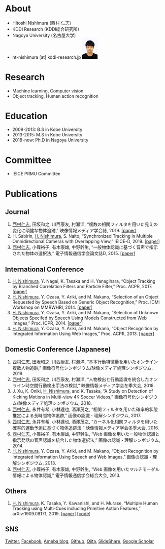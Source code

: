 # About
- Hitoshi Nishimura (西村 仁志)
- KDDI Research (KDDI総合研究所)
- Nagoya University (名古屋大学)
- ht-nishimura [at] kddi-research.jp <img src="https://github.com/hitottiez/hitottiez.github.io/blob/master/20190519215322.jpg" width="50">

# Research
- Machine learning, Computer vision 
- Object tracking, Human action recognition

# Education
- 2009-2013: B.S in Kobe University
- 2013-2015: M.S in Kobe University
- 2018-now: Ph.D in Nagoya University

# Committee
- IEICE PRMU Committee

# Publications
## Journal
1. <u>西村仁志</u>, 田坂和之, 川西康友, 村瀬洋,
“複数の相関フィルタを用いた見えの変化に頑健な物体追跡,”
映像情報メディア学会誌, 2019. [[paper]](https://www.jstage.jst.go.jp/article/itej/73/5/73_1004/_pdf/-char/ja)
1. H. Sabirin, <u>H. Nishimura</u>, S. Naito,
“Synchronized Tracking in Multiple Omnidirectional Cameras with Overlapping View,”
IEICE-D, 2019. [[paper]](https://search.ieice.org/bin/summary_advpub.php?id=2018EDP7305&category=D&lang=E&abst=)
1. <u>西村仁志</u>, 小篠裕子, 有木康雄, 中野幹生,
“一般物体認識に基づく音声で指示された物体の選択法,”
電子情報通信学会論文誌D, 2015. [[paper]](https://search.ieice.org/bin/pdf_link.php?category=D&lang=J&year=2015&fname=j98-d_9_1265&abst=)

## International Conference
1. <u>H. Nishimura</u>, Y. Nagai, K. Tasaka and H. Yanagihara,
“Object Tracking by Branched Correlation Filters and Particle Filter,”
Proc. ACPR, 2017. [[paper]](https://ieeexplore.ieee.org/stamp/stamp.jsp?tp=&arnumber=8575803)
1. <u>H. Nishimura</u>, Y. Ozasa, Y. Ariki, and M. Nakano,
“Selection of an Object Requested by Speech Based on Generic Object Recognition,”
Proc. ICMI Workshop on MMRWHRI, 2014. [[paper]](http://delivery.acm.org/10.1145/2670000/2666505/p23-nishimura.pdf?ip=192.26.91.225&id=2666505&acc=ACTIVE%20SERVICE&key=2D77E7682F10D892%2E2D77E7682F10D892%2E4D4702B0C3E38B35%2E4D4702B0C3E38B35&__acm__=1568865809_46c1b464b7777d0f3f414c1f021a4251)
1. <u>H. Nishimura</u>, Y. Ozasa, Y. Ariki, and M. Nakano,
“Selection of Unknown Objects Specifed by Speech Using Models Constructed from Web Images,”
Proc. ICPR, 2014. [[paper]](https://ieeexplore.ieee.org/stamp/stamp.jsp?tp=&arnumber=6976802)
1. <u>H. Nishimura</u>, Y. Ozasa, Y. Ariki, and M. Nakano,
“Object Recognition by Integrated Information Using Web Images,”
Proc. ACPR, 2013. [[paper]](http://www.me.cs.scitec.kobe-u.ac.jp/publications/papers/2013/ACPR2013_nishimura.pdf)

## Domestic Conference (Japanese)
1. <u>西村仁志</u>, 田坂和之, 川西康友, 村瀬洋,
“基本行動特徴量を用いたオンライン複数人物追跡,”
画像符号化シンポジウム/映像メディア処理シンポジウム, 2019.
1. <u>西村仁志</u>, 田坂和之, 川西康友, 村瀬洋,
“人物検出と行動認識を統合したオンライン時空間行動検出手法の検討,”
映像情報メディア学会冬季大会, 2018.
1. J. Xu, K. Oniki, <u>H. Nishimura</u>, and K. Tasaka,
“A Study on Detection of Kicking Motions in Multi-view 4K Soccer Videos,”
画像符号化シンポジウム/映像メディア処理シンポジウム, 2018.
1. <u>西村仁志</u>, 永井有希, 小林達也, 酒澤茂之,
“相関フィルタを用いた確率的状態推定による長時間物体追跡,”
画像の認識・理解シンポジウム, 2017.
1. <u>西村仁志</u>, 永井有希, 小林達也, 酒澤茂之,
“カーネル化相関フィルタを用いた確率的運動予測に基づく物体追跡法,”
映像情報メディア学会冬季大会, 2016.
1. <u>西村仁志</u>, 小篠裕子, 有木康雄, 中野幹生,
“Web 画像を用いた一般物体認識と指示発話の音声認識を統合した物体選択法,”
画像の認識・理解シンポジウム, 2014.
1. <u>H. Nishimura</u>, Y. Ozasa, Y. Ariki, and M. Nakano,
“Object Recognition by Integrated Information Using Speech and Web Images,”
画像の認識・理解シンポジウム, 2013.
1. <u>西村仁志</u>, 小篠裕子, 有木康雄, 中野幹生,
“Web 画像を用いたマルチモーダル情報による物体認識,”
電子情報通信学会総合大会, 2013.

## Others
1. <u>H. Nishimura</u>, K. Tasaka, Y. Kawanishi, and H. Murase,
“Multiple Human Tracking using Multi-Cues including Primitive Action Features,”
arXiv:1909.08171, 2019. [[paper]](http://arxiv.org/abs/1909.08171) [[code]](https://github.com/hitottiez/mht-paf)

## SNS
[Twitter](https://twitter.com/hitottiez), 
[Facebook](https://www.facebook.com/hitoshi.nishimura.75), 
[Ameba blog](https://ameblo.jp/hitotties/), 
[Github](https://github.com/hitottiez), 
[Qiita](https://qiita.com/hitottiez), 
[SlideShare](https://www.slideshare.net/hitoshinishimura75), 
[Google Scholar](https://scholar.google.co.jp/citations?user=iIHuJfUAAAAJ&hl=ja&oi=sra)

